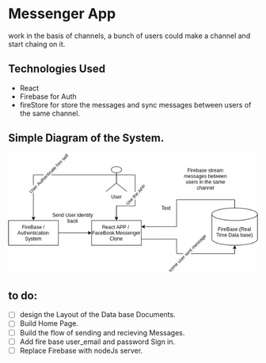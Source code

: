 # Messenger App
work in the basis of channels, a bunch of users could make a channel and start chaing on it.

## Technologies Used
* React
* Firebase for Auth 
* fireStore for store the messages and sync messages between users of the same channel.

## Simple Diagram of the System.
![Architecture_Diagram](https://github.com/Ahmed-Araby/Messenger-App/blob/master/facebook_messenger_clone.png)

## to do:
- [ ] design the Layout of the Data base Documents.
- [ ] Build Home Page.
- [ ] Build the flow of sending and recieving Messages.
- [ ] Add fire base user_email and password Sign in.
- [ ] Replace Firebase with nodeJs server.
